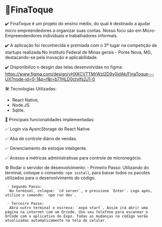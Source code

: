 # 📖FinaToque 


✔️ FinaToque é um projeto do ensino médio, do qual é destinado a ajudar micro empreendedores a organizar suas contas. Nosso foco são em Micro-Empreendendores individuais e trabalhadores informais.

✔️ A aplicação foi reconhecida e premiada com o 3º lugar na competição de startups realizada No Instituto Federal de Minas gerais - Ponte Nova, MG, destacando-se pela inovação e aplicabilidade.

✔️ Disponibilizo o desgin das telas desenvolvidas no figma: https://www.figma.com/design/yHXKCVTTMrWzl2D9v0idAk/FinaToque---UX?node-id=0-1&p=f&t=b71HLD0ctvlfs2J1-0
 
🛠 Tecnologias Utilizadas:
   - React Native,
   - Node.JS 
   - Sqlite.

📌 Principais funcionalidades implementadas:

✅ Login via AysncStorage do React Native

✅ Aba de controle diário de vendas.

✅ Gerenciamento de estoque inteligente.

✅ Acesso a métricas administrativas para controle de micronegócio.

  
⚙️ Rodar o servidor de desenvolvimento:
     - Primeiro Passo:
      Utilizando do terminal, coloque o comando: `npm install`, para baixar todos os pacotes utilizados para o desenvolvimento do código.
      
     - Segundo Passo:
      No terminal, coloque: `cd server`, e pressione `Enter`. Logo após, utilize o comando: `npm run dev`.
      
     - Terceiro Passo:
      Abra outro terminal e escreva: `expo start`. Assim irá abrir uma página na internet com um Qrcode. Use seu telefone para escanear o QrCode com o aplicativo do Expo. Todas as mudanças no código serão atualizadas automaticamente na tela do celular.

